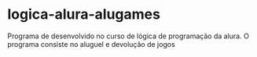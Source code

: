 # logica-alura-alugames
Programa de desenvolvido no curso de lógica de programação da alura. O programa consiste no aluguel e devolução de jogos
